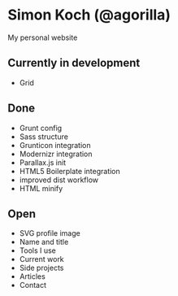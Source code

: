# Simon Koch (@agorilla)

My personal website

## Currently in development
- Grid

## Done

- Grunt config
- Sass structure
- Grunticon integration
- Modernizr integration
- Parallax.js init
- HTML5 Boilerplate integration
- improved dist workflow
- HTML minify

## Open

- SVG profile image
- Name and title
- Tools I use
- Current work
- Side projects
- Articles
- Contact
